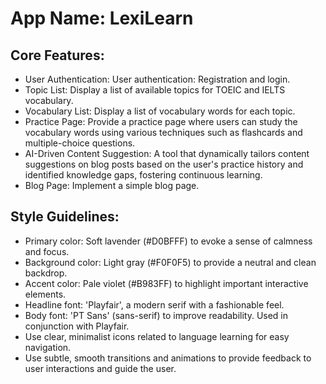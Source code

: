 # **App Name**: LexiLearn

## Core Features:

- User Authentication: User authentication: Registration and login.
- Topic List: Display a list of available topics for TOEIC and IELTS vocabulary.
- Vocabulary List: Display a list of vocabulary words for each topic.
- Practice Page: Provide a practice page where users can study the vocabulary words using various techniques such as flashcards and multiple-choice questions.
- AI-Driven Content Suggestion: A tool that dynamically tailors content suggestions on blog posts based on the user's practice history and identified knowledge gaps, fostering continuous learning.
- Blog Page: Implement a simple blog page.

## Style Guidelines:

- Primary color: Soft lavender (#D0BFFF) to evoke a sense of calmness and focus.
- Background color: Light gray (#F0F0F5) to provide a neutral and clean backdrop.
- Accent color: Pale violet (#B983FF) to highlight important interactive elements.
- Headline font: 'Playfair', a modern serif with a fashionable feel.
- Body font: 'PT Sans' (sans-serif) to improve readability. Used in conjunction with Playfair.
- Use clear, minimalist icons related to language learning for easy navigation.
- Use subtle, smooth transitions and animations to provide feedback to user interactions and guide the user.